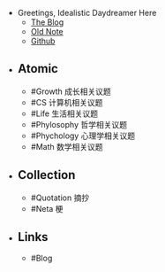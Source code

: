 - Greetings, Idealistic Daydreamer Here
	- [The Blog](https://azusachino.cn)
	- [Old Note](https://rin.azusachino.cn)
	- [Github](https://github.com/azusachino)
- ## Atomic
	- #Growth 成长相关议题
	- #CS 计算机相关议题
	- #Life 生活相关议题
	- #Phylosophy 哲学相关议题
	- #Phychology 心理学相关议题
	- #Math 数学相关议题
- ## Collection
	- #Quotation 摘抄
	- #Neta 梗
- ## Links
	- #Blog